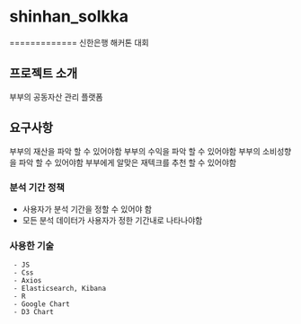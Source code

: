 # shinhan_solkka
=============
신한은행 해커톤 대회

## 프로젝트 소개
부부의 공동자산 관리 플랫폼

## 요구사항
부부의 재산을 파악 할 수 있어야함
부부의 수익을 파악 할 수 있어야함
부부의 소비성향을 파악 할 수 있어야함
부부에게 알맞은 재텍크를 추천 할 수 있어야함

### 분석 기간 정책
 - 사용자가 분석 기간을 정할 수 있어야 함
 - 모든 분석 데이터가 사용자가 정한 기간내로 나타나야함

### 사용한 기술
     - JS
     - Css
     - Axios
     - Elasticsearch, Kibana
     - R
     - Google Chart
     - D3 Chart
